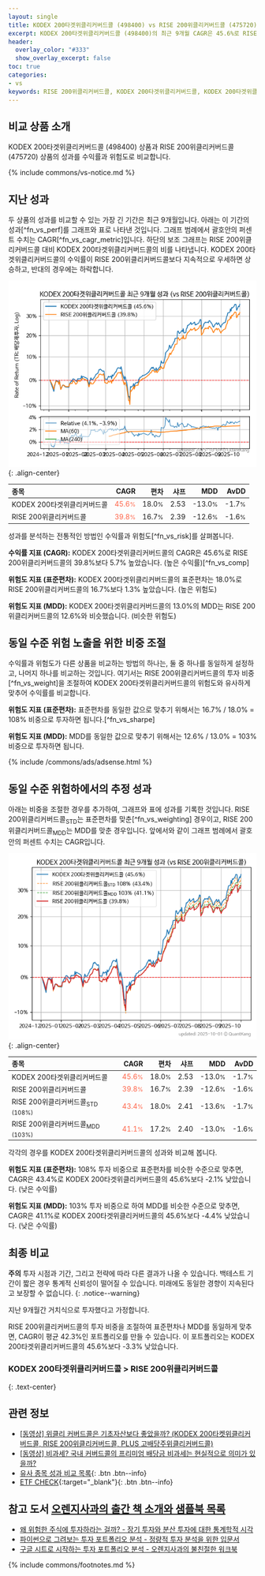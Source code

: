 ```yaml
---
layout: single
title: KODEX 200타겟위클리커버드콜 (498400) vs RISE 200위클리커버드콜 (475720)
excerpt: KODEX 200타겟위클리커버드콜 (498400)의 최근 9개월 CAGR은 45.6%로 RISE 200위클리커버드콜 (475720)의 39.8%보다 5.7% 높았습니다.
header:
  overlay_color: "#333"
  show_overlay_excerpt: false
toc: true
categories:
- vs
keywords: RISE 200위클리커버드콜, KODEX 200타겟위클리커버드콜, KODEX 200타겟위클리커버드콜 RISE 200위클리커버드콜 비교, 498400, 475720, 498400 498400 비교
---
```


## 비교 상품 소개


KODEX 200타겟위클리커버드콜 (498400) 상품과 RISE 200위클리커버드콜 (475720) 상품의 성과를 수익률과 위험도로 비교합니다.





{% include commons/vs-notice.md %}

## 지난 성과

두 상품의 성과를 비교할 수 있는 가장 긴 기간은 최근 9개월입니다. 아래는 이 기간의 성과[^fn_vs_perf]를 그래프와 표로 나타낸 것입니다.
그래프 범례에서 괄호안의 퍼센트 수치는 CAGR[^fn_vs_cagr_metric]입니다.
하단의 보조 그래프는 RISE 200위클리커버드콜 대비 KODEX 200타겟위클리커버드콜의 비를 나타냅니다.
KODEX 200타겟위클리커버드콜의 수익률이 RISE 200위클리커버드콜보다 지속적으로 우세하면 상승하고, 반대의 경우에는 하락합니다.

![KODEX 200타겟위클리커버드콜](/vs/images/498400-vs-475720_dual.png){: .align-center}

| **종목** | **CAGR** | **편차** | **샤프** | **MDD** | **AvDD** |
| :------------ | ------: | -----------: | -------: | ------: | -------: |
| KODEX 200타겟위클리커버드콜 | <span style="color: tomato">45.6<small>%</small></span> | 18.0<small>%</small> | 2.53 | -13.0<small>%</small> | -1.7<small>%</small> |
| RISE 200위클리커버드콜 | <span style="color: tomato">39.8<small>%</small></span> | 16.7<small>%</small> | 2.39 | -12.6<small>%</small> | -1.6<small>%</small> |

<!-- more -->


성과를 분석하는 전통적인 방법인 수익률과 위험도[^fn_vs_risk]를 살펴봅니다.

**수익률 지표 (CAGR):** KODEX 200타겟위클리커버드콜의 CAGR은 45.6%로 RISE 200위클리커버드콜의 39.8%보다 5.7% 높았습니다. (높은 수익률)[^fn_vs_comp]

**위험도 지표 (표준편차):** KODEX 200타겟위클리커버드콜의 표준편차는 18.0%로 RISE 200위클리커버드콜의 16.7%보다 1.3% 높았습니다. (높은 위험도)

**위험도 지표 (MDD):** KODEX 200타겟위클리커버드콜의 13.0%의 MDD는 RISE 200위클리커버드콜의 12.6%와 비슷했습니다. (비슷한 위험도)



## 동일 수준 위험 노출을 위한 비중 조절

수익률과 위험도가 다른 상품을 비교하는 방법의 하나는, 둘 중 하나를 동일하게 설정하고, 나머지 하나를 비교하는 것입니다.
여기서는 RISE 200위클리커버드콜의 투자 비중[^fn_vs_weight]을 조절하여 KODEX 200타겟위클리커버드콜의 위험도와 유사하게 맞추어 수익률를 비교합니다.

**위험도 지표 (표준편차):** 표준편차를 동일한 값으로 맞추기 위해서는 16.7% / 18.0% = 108% 비중으로 투자하면 됩니다.[^fn_vs_sharpe]

**위험도 지표 (MDD):** MDD를 동일한 값으로 맞추기 위해서는 12.6% / 13.0% = 103% 비중으로 투자하면 됩니다.


{% include /commons/ads/adsense.html %}



## 동일 수준 위험하에서의 추정 성과

아래는 비중을 조절한 경우를 추가하여, 그래프와 표에 성과를 기록한 것입니다.
RISE 200위클리커버드콜<sub>STD</sub>는 표준편차를 맞춘[^fn_vs_weighting] 경우이고, RISE 200위클리커버드콜<sub>MDD</sub>는 MDD를 맞춘 경우입니다.
앞에서와 같이 그래프 범례에서 괄호안의 퍼센트 수치는 CAGR입니다.


![KODEX 200타겟위클리커버드콜](/vs/images/498400-vs-475720.png){: .align-center}



| **종목** | **CAGR** | **편차** | **샤프** | **MDD** | **AvDD** |
| :------------ | ------: | -----------: | -------: | ------: | -------: |
| KODEX 200타겟위클리커버드콜 | <span style="color: tomato">45.6<small>%</small></span> | 18.0<small>%</small> | 2.53 | -13.0<small>%</small> | -1.7<small>%</small> |
| RISE 200위클리커버드콜 | <span style="color: tomato">39.8<small>%</small></span> | 16.7<small>%</small> | 2.39 | -12.6<small>%</small> | -1.6<small>%</small> |
| RISE 200위클리커버드콜<sub>STD</sub> <small>(108%)</small> | <span style="color: tomato">43.4<small>%</small></span> | 18.0<small>%</small> | 2.41 | -13.6<small>%</small> | -1.7<small>%</small> |
| RISE 200위클리커버드콜<sub>MDD</sub> <small>(103%)</small> | <span style="color: tomato">41.1<small>%</small></span> | 17.2<small>%</small> | 2.40 | -13.0<small>%</small> | -1.6<small>%</small> |



각각의 경우를 KODEX 200타겟위클리커버드콜의 성과와 비교해 봅니다.

**위험도 지표 (표준편차):** 108% 투자 비중으로 표준편차를 비슷한 수준으로 맞추면, CAGR은 43.4%로 KODEX 200타겟위클리커버드콜의 45.6%보다 -2.1% 낮았습니다. (낮은 수익률)

**위험도 지표 (MDD):** 103% 투자 비중으로 하여 MDD를 비슷한 수준으로 맞추면, CAGR은 41.1%로 KODEX 200타겟위클리커버드콜의 45.6%보다 -4.4% 낮았습니다. (낮은 수익률)




## 최종 비교

**주의** 투자 시점과 기간, 그리고 전략에 따라 다른 결과가 나올 수 있습니다. 백테스트 기간이 짧은 경우 통계적 신뢰성이 떨어질 수 있습니다. 미래에도 동일한 경향이 지속된다고 보장할 수 없습니다.
{: .notice--warning}

지난 9개월간 거치식으로 투자했다고 가정합니다.

RISE 200위클리커버드콜의 투자 비중을 조절하여 표준편차나 MDD를 동일하게 맞추면, CAGR이 평균 42.3%인 포트폴리오를 만들 수 있습니다.
이 포트폴리오는 KODEX 200타겟위클리커버드콜의 45.6%보다 -3.3% 낮았습니다.

### KODEX 200타겟위클리커버드콜 &gt; RISE 200위클리커버드콜
{: .text-center}


## 관련 정보

- [[동영상] 위클리 커버드콜은 기초자산보다 좋았을까? (KODEX 200타켓위클리커버드콜, RISE 200위클리커버드콜, PLUS 고배당주위클리커버드콜)](https://youtu.be/odqvJ69_dUw)
- [[동영상] 비과세? 국내 커버드콜의 프리미엄 배당금 비과세는 현실적으로 의미가 있을까?](https://youtu.be/i5KJ1_7dWEE)
- [유사 종목 성과 비교 목록](/vs/){: .btn .btn--info}
- [ETF CHECK](https://www.etfcheck.co.kr/mobile/etpitem/475720/compare?compCode%5B%5D=498400){:target="_blank"}{: .btn .btn--info}


## 참고 도서 [오렌지사과의 출간 책 소개와 샘플북 목록](https://kongdori.tistory.com/691)

- [왜 위험한 주식에 투자하라는 걸까? - 장기 투자와 분산 투자에 대한 통계학적 시각](https://kongdori.tistory.com/421)
- [파이썬으로 그려보는 투자 포트폴리오 분석  - 정량적 투자 분석을 위한 입문서](https://kongdori.tistory.com/643)
- [구글 시트로 시작하는 투자 포트폴리오 분석 - 오렌지사과의 불친절한 워크북](https://kongdori.tistory.com/449)

{% include commons/footnotes.md %}